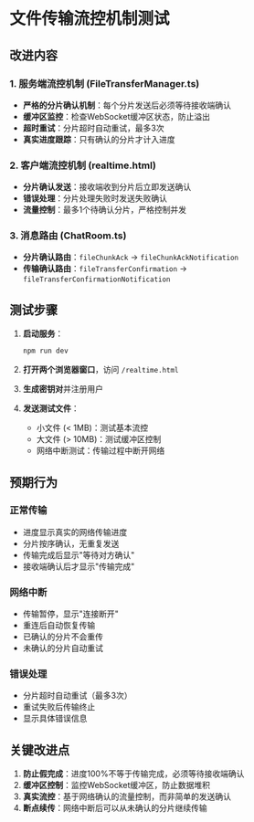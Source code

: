 # 文件传输流控机制测试

## 改进内容

### 1. 服务端流控机制 (FileTransferManager.ts)
- **严格的分片确认机制**：每个分片发送后必须等待接收端确认
- **缓冲区监控**：检查WebSocket缓冲区状态，防止溢出
- **超时重试**：分片超时自动重试，最多3次
- **真实进度跟踪**：只有确认的分片才计入进度

### 2. 客户端流控机制 (realtime.html)
- **分片确认发送**：接收端收到分片后立即发送确认
- **错误处理**：分片处理失败时发送失败确认
- **流量控制**：最多1个待确认分片，严格控制并发

### 3. 消息路由 (ChatRoom.ts)
- **分片确认路由**：`fileChunkAck` -> `fileChunkAckNotification`
- **传输确认路由**：`fileTransferConfirmation` -> `fileTransferConfirmationNotification`

## 测试步骤

1. **启动服务**：
   ```bash
   npm run dev
   ```

2. **打开两个浏览器窗口**，访问 `/realtime.html`

3. **生成密钥对**并注册用户

4. **发送测试文件**：
   - 小文件 (< 1MB)：测试基本流控
   - 大文件 (> 10MB)：测试缓冲区控制
   - 网络中断测试：传输过程中断开网络

## 预期行为

### 正常传输
- 进度显示真实的网络传输进度
- 分片按序确认，无重复发送
- 传输完成后显示"等待对方确认"
- 接收端确认后才显示"传输完成"

### 网络中断
- 传输暂停，显示"连接断开"
- 重连后自动恢复传输
- 已确认的分片不会重传
- 未确认的分片自动重试

### 错误处理
- 分片超时自动重试（最多3次）
- 重试失败后传输终止
- 显示具体错误信息

## 关键改进点

1. **防止假完成**：进度100%不等于传输完成，必须等待接收端确认
2. **缓冲区控制**：监控WebSocket缓冲区，防止数据堆积
3. **真实流控**：基于网络确认的流量控制，而非简单的发送确认
4. **断点续传**：网络中断后可以从未确认的分片继续传输